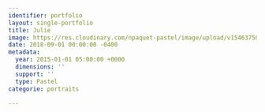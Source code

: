 ```yaml
---
identifier: portfolio
layout: single-portfolio
title: Julie
image: https://res.cloudinary.com/npaquet-pastel/image/upload/v1546375096/Julie-pastel-28-X-36-cm-2014.jpg
date: 2018-09-01 00:00:00 -0400
metadata:
  year: 2015-01-01 05:00:00 +0000
  dimensions: ''
  support: ''
  type: Pastel
categorie: portraits

---
```

